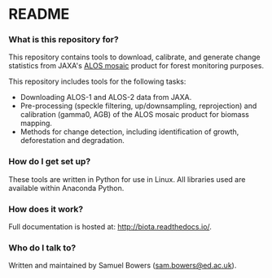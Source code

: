 # README #

### What is this repository for? ###

This repository contains tools to download, calibrate, and generate change statistics from JAXA's [ALOS mosaic](http://www.eorc.jaxa.jp/ALOS/en/palsar_fnf/fnf_index.htm) product for forest monitoring purposes.

This repository includes tools for the following tasks:

* Downloading ALOS-1 and ALOS-2 data from JAXA.
* Pre-processing (speckle filtering, up/downsampling, reprojection) and calibration (gamma0, AGB) of the ALOS mosaic product for biomass mapping.
* Methods for change detection, including identification of growth, deforestation and degradation.

### How do I get set up? ###

These tools are written in Python for use in Linux. All libraries used are available within Anaconda Python.

### How does it work? ###

Full documentation is hosted at: http://biota.readthedocs.io/.

### Who do I talk to? ###

Written and maintained by Samuel Bowers (sam.bowers@ed.ac.uk).
